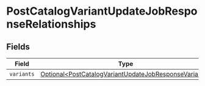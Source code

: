 # PostCatalogVariantUpdateJobResponseRelationships


## Fields

| Field                                                                                                                            | Type                                                                                                                             | Required                                                                                                                         | Description                                                                                                                      |
| -------------------------------------------------------------------------------------------------------------------------------- | -------------------------------------------------------------------------------------------------------------------------------- | -------------------------------------------------------------------------------------------------------------------------------- | -------------------------------------------------------------------------------------------------------------------------------- |
| `variants`                                                                                                                       | [Optional\<PostCatalogVariantUpdateJobResponseVariants>](../../models/components/PostCatalogVariantUpdateJobResponseVariants.md) | :heavy_minus_sign:                                                                                                               | N/A                                                                                                                              |